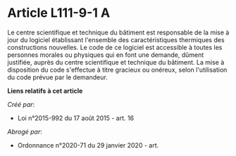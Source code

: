 # Article L111-9-1 A

Le centre scientifique et technique du bâtiment est responsable de la mise à jour du logiciel établissant l'ensemble des
caractéristiques thermiques des constructions nouvelles. Le code de ce logiciel est accessible à toutes les personnes morales
ou physiques qui en font une demande, dûment justifiée, auprès du centre scientifique et technique du bâtiment. La mise à
disposition du code s'effectue à titre gracieux ou onéreux, selon l'utilisation du code prévue par le demandeur.

**Liens relatifs à cet article**

_Créé par_:

  - Loi n°2015-992 du 17 août 2015 - art. 16

_Abrogé par_:

  - Ordonnance n°2020-71 du 29 janvier 2020 - art.
